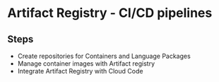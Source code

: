 # Artifact Registry - CI/CD pipelines

## Steps

- Create repositories for Containers and Language Packages
- Manage container images with Artifact registry
- Integrate Artifact Registry with Cloud Code